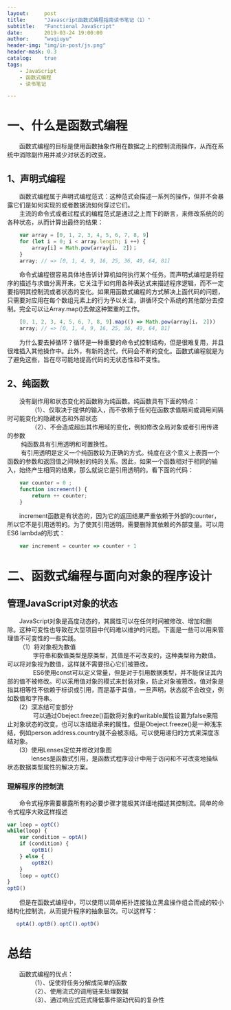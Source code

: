 ```yaml
---
layout:     post
title:      "Javascript函数式编程指南读书笔记（1）"
subtitle:   "Functional JavaScript"
date:       2019-03-24 19:00:00
author:     "wuqiuyu"
header-img: "img/in-post/js.png"
header-mask: 0.3
catalog:    true
tags:
    - JavaScript
    - 函数式编程
    - 读书笔记

---
```

# 一、什么是函数式编程
&emsp;&emsp;函数式编程的目标是使用函数抽象作用在数据之上的控制流雨操作，从而在系统中消除副作用并减少对状态的改变。<br/>
## 1、声明式编程<br/>
&emsp;&emsp;函数式编程属于声明式编程范式：这种范式会描述一系列的操作，但并不会暴露它们是如何实现的或者数据流如何穿过它们。<br/>
&emsp;&emsp;主流的命令式或者过程式的编程范式是通过之上而下的断言，来修改系统的的各种状态，从而计算出最终的结果：
```javascript
    var array = [0, 1, 2, 3, 4, 5, 6, 7, 8, 9]
    for (let i = 0; i < array.length; i ++) {
        array[i] = Math.pow(array[i， 2])；
    }
    array; // => [0, 1, 4, 9, 16, 25, 36, 49, 64, 81]
```
&emsp;&emsp;命令式编程很容易具体地告诉计算机如何执行某个任务。而声明式编程是将程序的描述与求值分离开来，它关注于如何用各种表达式来描述程序逻辑，而不一定要指明其控制流或者状态的变化。如果用函数式编程的方式解决上面代码的问题，只需要对应用在每个数组元素上的行为予以关注，讲循环交个系统的其他部分去控制。完全可以让Array.map()去做这种繁重的工作。
```javascript
    [0, 1, 2, 3, 4, 5, 6, 7, 8, 9].map(() => Math.pow(array[i， 2]))
    array; // => [0, 1, 4, 9, 16, 25, 36, 49, 64, 81]
```
&emsp;&emsp;为什么要去掉循环？循环是一种重要的命令式控制结构，但是很难复用，并且很难插入其他操作中。此外，有新的迭代，代码会不断的变化。函数式编程就是为了避免这些，旨在尽可能地提高代码的无状态性和不变性。
## 2、纯函数<br/>
&emsp;&emsp;没有副作用和状态变化的函数称为纯函数。纯函数具有下面的特点：<br/>
&emsp;&emsp;&emsp;&emsp;（1）、仅取决于提供的输入，而不依赖于任何在函数求值期间或调用间隔时可能变化的隐藏状态和外部状态<br/>
&emsp;&emsp;&emsp;&emsp;（2）、不会造成超出其作用域的变化，例如修改全局对象或者引用传递的参数<br/>
&emsp;&emsp; 纯函数具有引用透明和可置换性。<br/>
&emsp;&emsp; 有引用透明是定义一个纯函数较为正确的方式。纯度在这个意义上表面一个函数的参数和返回值之间映射的纯的关系。因此，如果一个函数相对于相同的输入，始终产生相同的结果，那么就说它是引用透明的。看下面的代码：<br/>
```javascript
    var counter = 0 ;
    function increment() {
        return ++ counter;
    }
```
&emsp;&emsp;increment函数是有状态的，因为它的返回结果严重依赖于外部的counter，所以它不是引用透明的。为了使其引用透明，需要删除其依赖的外部变量。可以用 ES6 lambda的形式：
```javascript
    var increment = counter => counter + 1
```
# 二、函数式编程与面向对象的程序设计
## 管理JavaScript对象的状态
&emsp;&emsp;JavaScript对象是高度动态的，其属性可以在任何时间被修改、增加和删除。这种可变性也导致在大型项目中代码难以维护的问题。下面是一些可以用来管理值不可变性的一些实践。<br/>
&emsp;&emsp;（1）将对象视为数值<br/>
&emsp;&emsp;&emsp;&emsp; 字符串和数值类型是原类型，其值是不可改变的，这种类型称为数值。可以将对象视为数值，这样就不需要担心它们被篡改。<br/>
&emsp;&emsp;&emsp;&emsp; ES6使用const可以定义常量，但是对于引用数据类型，并不能保证其内部的值不被修改。可以采用值对象的模式来封装对象，防止对象被篡改。值对象是指其相等性不依赖于标识或引用，而是基于其值，一旦声明，状态就不会改变，例如数值和字符串。<br/>
&emsp;&emsp;(2）深冻结可变部分<br/>
&emsp;&emsp;&emsp;&emsp; 可以通过Obeject.freeze()函数将对象的writable属性设置为false来阻止对象状态的改变。也可以冻结继承来的属性。但是Obeject.freeze()是一种浅冻结，例如person.address.country就不会被冻结。可以使用递归的方式来深度冻结对象。<br/>
&emsp;&emsp;(3）使用Lenses定位并修改对象图<br/>
&emsp;&emsp;&emsp;&emsp;lenses是函数式引用，是函数式程序设计中用于访问和不可改变地操纵状态数据类型属性的解决方案。<br/>
### 理解程序的控制流
&emsp;&emsp;命令式程序需要暴露所有的必要步骤才能极其详细地描述其控制流。简单的命令式程序大致这样描述
```javascript
var loop = optC()
while(loop) {
    var condition = optA()
    if (condition) {
        optB1()
    } else {
        optB2()
    }
    loop = optC()
}
optD()
```
&emsp;&emsp;但是在函数式编程中，可以使用以简单拓扑连接独立黑盒操作组合而成的较小结构化控制流，从而提升程序的抽象层次。可以这样写：
```javascript
   optA().optB().optC().optD() 
```
# 总结
&emsp;&emsp;函数式编程的优点：<br/>
&emsp;&emsp;&emsp;&emsp;（1）、促使将任务分解成简单的函数<br/>
&emsp;&emsp;&emsp;&emsp;（2）、使用流式的调用链来处理数据<br/>
&emsp;&emsp;&emsp;&emsp;（3）、通过响应式范式降低事件驱动代码的复杂性<br/>
